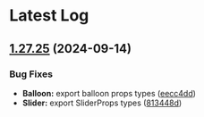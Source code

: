 # Latest Log 

## [1.27.25](https://github.com/alibaba-fusion/next/compare/1.27.24...1.27.25) (2024-09-14)


### Bug Fixes

* **Balloon:** export balloon props types ([eecc4dd](https://github.com/alibaba-fusion/next/commit/eecc4dda8acc5ddef9b08e26127613f83dca9d9a))
* **Slider:** export SliderProps types ([813448d](https://github.com/alibaba-fusion/next/commit/813448de7a049679283e4d0f4f9e4a8ccbfad4d8))

